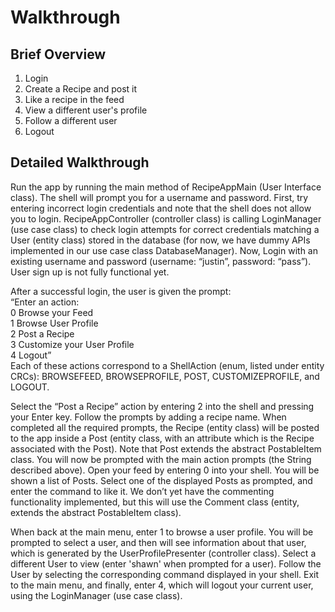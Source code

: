 # Walkthrough
## Brief Overview
1. Login
2. Create a Recipe and post it
3. Like a recipe in the feed
4. View a different user's profile
5. Follow a different user  
6. Logout  

## Detailed Walkthrough
Run the app by running the main method of RecipeAppMain (User Interface class). The shell will prompt you for a username and password. First, try entering incorrect login credentials and note that the shell does not allow you to login. RecipeAppController (controller class) is calling LoginManager (use case class) to check login attempts for correct credentials matching a User (entity class) stored in the database (for now, we have dummy APIs implemented in our use case class DatabaseManager). Now, Login with an existing username and password (username: “justin”, password: “pass”). User sign up is not fully functional yet.

After a successful login, the user is given the prompt:  
“Enter an action:  
0 Browse your Feed  
1 Browse User Profile  
2 Post a Recipe  
3 Customize your User Profile  
4 Logout”  
Each of these actions correspond to a ShellAction (enum, listed under entity CRCs): BROWSEFEED, BROWSEPROFILE, POST, CUSTOMIZEPROFILE, and LOGOUT.  

Select the “Post a Recipe” action by entering 2 into the shell and pressing your Enter key. Follow the prompts by adding a recipe name. When completed all the required prompts, the Recipe (entity class) will be posted to the app inside a Post (entity class, with an attribute which is the Recipe associated with the Post). Note that Post extends the abstract PostableItem class.
You will now be prompted with the main action prompts (the String described above). Open your feed by entering 0 into your shell. You will be shown a list of Posts. Select one of the displayed Posts as prompted, and enter the command to like it. We don’t yet have the commenting functionality implemented, but this will use the Comment class (entity, extends the abstract PostableItem class).

When back at the main menu, enter 1 to browse a user profile. You will be prompted to select a user, and then will see information about that user, which is generated by the UserProfilePresenter (controller class). Select a different User to view (enter 'shawn' when prompted for a user). Follow the User by selecting the corresponding command displayed in your shell.
Exit to the main menu, and finally, enter 4, which will logout your current user, using the LoginManager (use case class).
